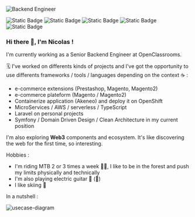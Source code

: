 ![Backend Engineer](https://github.com/user-attachments/assets/71bf3dd0-6854-427b-b628-574cc0ad6d08)

![Static Badge](https://img.shields.io/badge/php-7A86B8) ![Static Badge](https://img.shields.io/badge/TypeScript-3178c6) ![Static Badge](https://img.shields.io/badge/AWS-141f2e)  ![Static Badge](https://img.shields.io/badge/python-ffdf76) ![Static Badge](https://img.shields.io/badge/Clean%20Code-f6f8fa)


### Hi there 👋, I'm Nicolas !

I'm currently working as a Senior Backend Engineer at OpenClassrooms.

:spiral_calendar: I've worked on differents kinds of projects and I've got the opportunity to use differents frameworks / tools / languages depending on the context :coffee: :
- e-commerce extensions (Prestashop, Magento, Magento2)
- e-commerce plateform (Magento / Magento2)
- Containerize application (Akeneo) and deploy it on OpenShift
- MicroServices / AWS / serverless / TypeScript
- Laravel on personal projects
- Symfony / Domain Driven Design / Clean Architecture in my current position

I'm also exploring __Web3__ components and ecosystem. It's like discovering the web for the first time, so interesting.

Hobbies : 
- I'm riding MTB 2 or 3 times a week :mountain_biking_man:, I like to be in the forest and push my limits physically and technically
- I'm also playing electric guitar :guitar: (:metal:)
- I like skiing :ski:

In a nutshell :

![usecase-diagram](https://www.plantuml.com/plantuml/proxy?src=https://raw.githubusercontent.com/NicolasMugnier/NicolasMugnier/main/usecase-diagram.puml&cache=0)

<!--
**NicolasMugnier/NicolasMugnier** is a ✨ _special_ ✨ repository because its `README.md` (this file) appears on your GitHub profile.

Here are some ideas to get you started:

- 🔭 I’m currently working on ...
- 🌱 I’m currently learning ...
- 👯 I’m looking to collaborate on ...
- 🤔 I’m looking for help with ...
- 💬 Ask me about ...
- 📫 How to reach me: ...
- 😄 Pronouns: ...
- ⚡ Fun fact: ...
-->

